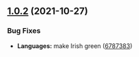 ## [1.0.2](https://github.com/Bas950/Language-Flag-Colors/compare/1.0.1...1.0.2) (2021-10-27)


### Bug Fixes

* **Languages:** make Irish green ([6787383](https://github.com/Bas950/Language-Flag-Colors/commit/67873838028f3a7a4d7ffa9a6a4d6474e98dbfb3))



